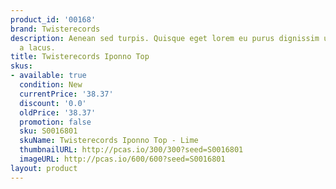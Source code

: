 ```yaml
---
product_id: '00168'
brand: Twisterecords
description: Aenean sed turpis. Quisque eget lorem eu purus dignissim ultricies. Mauris
  a lacus.
title: Twisterecords Iponno Top
skus:
- available: true
  condition: New
  currentPrice: '38.37'
  discount: '0.0'
  oldPrice: '38.37'
  promotion: false
  sku: S0016801
  skuName: Twisterecords Iponno Top - Lime
  thumbnailURL: http://pcas.io/300/300?seed=S0016801
  imageURL: http://pcas.io/600/600?seed=S0016801
layout: product
---
```

